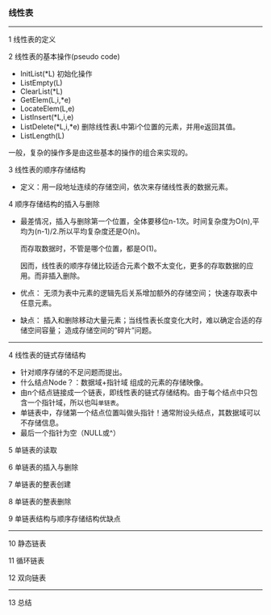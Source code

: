### 线性表
****

1 线性表的定义

2 线性表的基本操作(pseudo code)

  * InitList(*L) 初始化操作
  * ListEmpty(L) 
  * ClearList(*L)
  * GetElem(L,i,*e)
  * LocateElem(L,e)
  * ListInsert(*L,i,e)
  * ListDelete(*L,i,*e)  删除线性表L中第i个位置的元素，并用e返回其值。
  * ListLength(L)

一般，复杂的操作多是由这些基本的操作的组合来实现的。

3 线性表的顺序存储结构

  * 定义：用一段地址连续的存储空间，依次来存储线性表的数据元素。
  
4 顺序存储结构的插入与删除

 * 最差情况，插入与删除第一个位置，全体要移位n-1次。时间复杂度为O(n),平均为(n-1)/2.所以平均复杂度还是O(n)。
   
   而存取数据时，不管是哪个位置，都是O(1)。
   
   因而，线性表的顺序存储比较适合元素个数不太变化，更多的存取数据的应用。而非插入删除。
   
   
 * 优点： 无须为表中元素的逻辑先后关系增加额外的存储空间； 快速存取表中任意元素。
 
 * 缺点： 插入和删除移动大量元素；当线性表长度变化大时，难以确定合适的存储空间容量； 造成存储空间的“碎片”问题。


********

4 线性表的链式存储结构
  * 针对顺序存储的不足问题而提出。
  * 什么结点Node？：数据域+指针域 组成的元素的存储映像。
  * 由n个结点链接成一个链表，即线性表的链式存储结构。由于每个结点中只包含一个指针域，所以也叫`单链表`。
  * 单链表中，存储第一个结点位置叫做头指针！通常附设头结点，其数据域可以不存储信息。
  * 最后一个指针为空（NULL或^）

5 单链表的读取

6 单链表的插入与删除

7 单链表的整表创建

8 单链表的整表删除

9 单链表结构与顺序存储结构优缺点

*****

10 静态链表

11 循环链表

12 双向链表

****

13 总结
